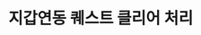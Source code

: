 #  지갑연동 퀘스트 클리어 처리

<api-endpoint openapi-path="../../openapi/api-docs (1).json" method="POST" endpoint="/v1/teaser/validate/CONNECT_WALLET"/>